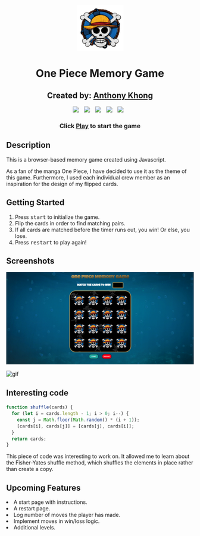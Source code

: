 <div align="center">

![image](./imgs/back.png)

# One Piece Memory Game

</div>

<div align="center">

## Created by: [Anthony Khong](https://github.com/anthonykhong)

<img width="30px" style="padding-right:10px;" src="https://cdn.jsdelivr.net/gh/devicons/devicon/icons/javascript/javascript-plain.svg" />
<img  width="30px" style="padding-right:10px;" src="https://cdn.jsdelivr.net/gh/devicons/devicon/icons/html5/html5-plain-wordmark.svg" />
<img width="30px" style="padding-right:10px;" src="https://cdn.jsdelivr.net/gh/devicons/devicon/icons/css3/css3-plain-wordmark.svg" />
<img width="30px" style="padding-right:10px;" src="https://cdn.jsdelivr.net/gh/devicons/devicon/icons/github/github-original-wordmark.svg" />
<img width="30px" style="padding-right:10px;" src="https://cdn.jsdelivr.net/gh/devicons/devicon/icons/vscode/vscode-original.svg" />

</div>

<div align="center">

### Click [Play](https://anthonykhong.github.io/concentrationGame/) to start the game

</div>

## Description

<p>This is a browser-based memory game created using Javascript.</p>
<p>As a fan of the manga One Piece, I have decided to use it as the theme of this game. Furthermore, I used each individual crew member as an inspiration for the design of my flipped cards.</p>

## Getting Started

1. Press <kbd>start</kbd> to initialize the game.
2. Flip the cards in order to find matching pairs.
3. If all cards are matched before the timer runs out, you win! Or else, you lose.
4. Press <kbd>restart</kbd> to play again!

## Screenshots

![main image](./imgs/main.png)

![gif](./imgs/main2.gif)

## Interesting code

```javascript
function shuffle(cards) {
  for (let i = cards.length - 1; i > 0; i--) {
    const j = Math.floor(Math.random() * (i + 1));
    [cards[i], cards[j]] = [cards[j], cards[i]];
  }
  return cards;
}
```

This piece of code was interesting to work on. It allowed me to learn about the Fisher-Yates shuffle method, which shuffles the elements in place rather than create a copy.

## Upcoming Features

<li>A start page with instructions.</li>
<li>A restart page.</li>
<li>Log number of moves the player has made.</li>
<li>Implement moves in win/loss logic.</li>
<li>Additional levels.</li>
